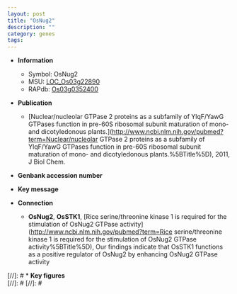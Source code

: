 ```yaml
---
layout: post
title: "OsNug2"
description: ""
category: genes
tags: 
---
```


* **Information**  
    + Symbol: OsNug2  
    + MSU: [LOC_Os03g22890](http://rice.plantbiology.msu.edu/cgi-bin/ORF_infopage.cgi?orf=LOC_Os03g22890)  
    + RAPdb: [Os03g0352400](http://rapdb.dna.affrc.go.jp/viewer/gbrowse_details/irgsp1?name=Os03g0352400)  

* **Publication**  
    + [Nuclear/nucleolar GTPase 2 proteins as a subfamily of YlqF/YawG GTPases function in pre-60S ribosomal subunit maturation of mono- and dicotyledonous plants.](http://www.ncbi.nlm.nih.gov/pubmed?term=Nuclear/nucleolar GTPase 2 proteins as a subfamily of YlqF/YawG GTPases function in pre-60S ribosomal subunit maturation of mono- and dicotyledonous plants.%5BTitle%5D), 2011, J Biol Chem.

* **Genbank accession number**  

* **Key message**  

* **Connection**  
    + __OsNug2__, __OsSTK1__, [Rice serine/threonine kinase 1 is required for the stimulation of OsNug2 GTPase activity](http://www.ncbi.nlm.nih.gov/pubmed?term=Rice serine/threonine kinase 1 is required for the stimulation of OsNug2 GTPase activity%5BTitle%5D), Our findings indicate that OsSTK1 functions as a positive regulator of OsNug2 by enhancing OsNug2 GTPase activity

[//]: # * **Key figures**  
[//]: # 
[//]: # 
